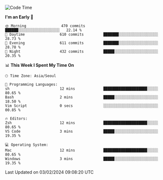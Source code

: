 <!--START_SECTION:waka-->
![Code Time](http://img.shields.io/badge/Code%20Time-1%2C511%20hrs%2014%20mins-blue)

**I'm an Early 🐤** 

```text
🌞 Morning                470 commits         ██████░░░░░░░░░░░░░░░░░░░   22.14 % 
🌆 Daytime                610 commits         ███████░░░░░░░░░░░░░░░░░░   28.73 % 
🌃 Evening                611 commits         ███████░░░░░░░░░░░░░░░░░░   28.78 % 
🌙 Night                  432 commits         █████░░░░░░░░░░░░░░░░░░░░   20.35 % 
```


📊 **This Week I Spent My Time On** 

```text
🕑︎ Time Zone: Asia/Seoul

💬 Programming Languages: 
sh                       12 mins             ████████████████████░░░░░   80.65 % 
Bash                     2 mins              █████░░░░░░░░░░░░░░░░░░░░   18.50 % 
Vim Script               0 secs              ░░░░░░░░░░░░░░░░░░░░░░░░░   00.85 % 

🔥 Editors: 
Zsh                      12 mins             ████████████████████░░░░░   80.65 % 
VS Code                  3 mins              █████░░░░░░░░░░░░░░░░░░░░   19.35 % 

💻 Operating System: 
Mac                      12 mins             ████████████████████░░░░░   80.65 % 
Windows                  3 mins              █████░░░░░░░░░░░░░░░░░░░░   19.35 % 
```


 Last Updated on 03/02/2024 09:08:20 UTC
<!--END_SECTION:waka-->
